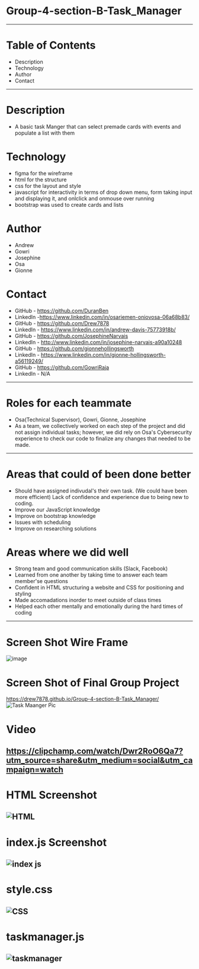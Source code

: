 # Group-4-section-B-Task_Manager
-----------------------------------------------------------------------------------------------------------------------------------------------------------------------
# Table of Contents
* Description
* Technology
* Author
* Contact
-----------------------------------------------------------------------------------------------------------------------------------------------------------------------
# Description
* A basic task Manger that can select premade cards with events and populate a list with them
# Technology
*  figma for the wireframe
*  html for the structure
*  css for the layout and style
*  javascript for interactivity in terms of drop down menu, form taking input and displaying it, and onlclick and onmouse over running
*  bootstrap was used to create cards and lists
# Author
* Andrew
* Gowri
* Josephine
* Osa
* Gionne
# Contact
* GitHub - https://github.com/DuranBen
* LinkedIn -https://www.linkedin.com/in/osariemen-oniovosa-06a68b83/
* GitHub - https://github.com/Drew7878
* LinkedIn - https://www.linkedin.com/in/andrew-davis-75773918b/
* GitHub - https://github.com/JosephineNarvais
* LinkedIn - http://www.linkedin.com/in/josephine-narvais-a90a10248
* GitHub - https://github.com/gionnehollingsworth
* LinkedIn - https://www.linkedin.com/in/gionne-hollingsworth-a56119249/
* GitHub - https://github.com/GowriRaja
* LinkedIn - N/A
-----------------------------------------------------------------------------------------------------------------------------------------------------------------------
# Roles for each teammate
* Osa(Technical Supervisor), Gowri, Gionne, Josephine
* As a team, we collectively worked on each step of the project and did not assign individual tasks; however, we did rely on Osa's Cybersecurity experience to check our code to finalize any changes that needed to be made.
-----------------------------------------------------------------------------------------------------------------------------------------------------------------------
# Areas that could of been done better
* Should have assigned indivudal's their own task. (We could have been more efficient) Lack of confidence and experience due to being new to coding.
* Improve our JavaScript knowledge
* Improve on bootstrap knowledge
* Issues with scheduling 
* Improve on researching solutions
# Areas where we did well
* Strong team and good communication skills (Slack, Facebook)
* Learned from one another by taking time to answer each team member'se questions
* Confident in HTML structuring a website and CSS for positioning and styling
* Made accomadations inorder to meet outside of class times
* Helped each other mentally and emotionally during the hard times of coding
-----------------------------------------------------------------------------------------------------------------------------------------------------------------------
# Screen Shot Wire Frame
![image](https://user-images.githubusercontent.com/105463875/206602502-e416b2ec-a920-4275-be0b-e50484bc19a1.png)
# Screen Shot of Final Group Project
https://drew7878.github.io/Group-4-section-B-Task_Manager/
![Task Maanger Pic](https://user-images.githubusercontent.com/111025323/206808047-f00c4f48-8f6d-4186-8233-485a78091250.jpg)

  
# Video
https://clipchamp.com/watch/Dwr2RoO6Qa7?utm_source=share&utm_medium=social&utm_campaign=watch
-----------------------------------------------------------------------------------------------------------------------------------------------------------------------
# HTML Screenshot
![HTML](https://user-images.githubusercontent.com/111025323/206932484-3c215137-8910-4cba-abbb-f295524f8f78.jpg)
-----------------------------------------------------------------------------------------------------------------------------------------------------------------------
# index.js Screenshot
![index js](https://user-images.githubusercontent.com/111025323/206932525-d1c8b42b-b4ae-437b-9482-85a83684bb8f.jpg)
-----------------------------------------------------------------------------------------------------------------------------------------------------------------------
# style.css
![CSS](https://user-images.githubusercontent.com/111025323/206932580-76a6211f-9604-4fe2-8cd5-088f4470bc1e.jpg)
-----------------------------------------------------------------------------------------------------------------------------------------------------------------------
# taskmanager.js
![taskmanager](https://user-images.githubusercontent.com/111025323/206932601-f3c9f8f2-4968-450b-ac50-1adcf24b83e7.jpg)
-----------------------------------------------------------------------------------------------------------------------------------------------------------------------

